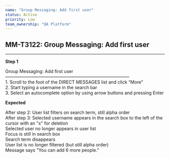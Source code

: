 ```yaml
---
name: "Group Messaging: Add first user"
status: Active
priority: Low
team_ownership: "QA Platform"
---
```


## MM-T3122: Group Messaging: Add first user

---

**Step 1**

Group Messaging: Add first user\
————————————————————————————\
1\. Scroll to the foot of the DIRECT MESSAGES list and click “More”\
2\. Start typing a username in the search bar\
3\. Select an autocomplete option by using arrow buttons and pressing Enter

**Expected**

After step 2: User list filters on search term, still alpha order\
After step 3: Selected username appears in the search box to the left of the cursor with an "x" for deletion\
Selected user no longer appears in user list\
Focus is still in search box\
Search term disappears\
User list is no longer filtered (but still alpha order)\
Message says "You can add 6 more people."
